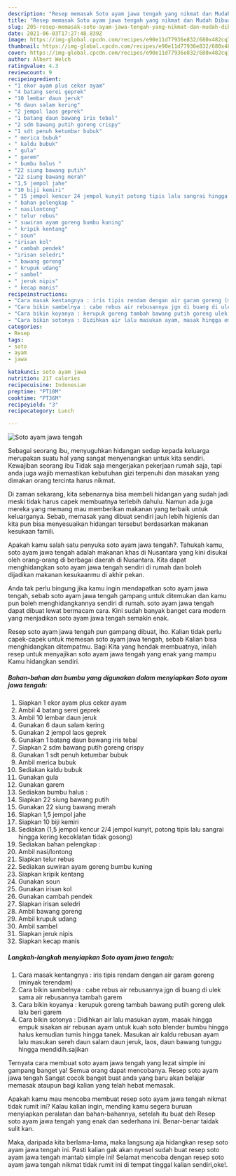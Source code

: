 ```yaml
---
description: "Resep memasak Soto ayam jawa tengah yang nikmat dan Mudah Dibuat"
title: "Resep memasak Soto ayam jawa tengah yang nikmat dan Mudah Dibuat"
slug: 205-resep-memasak-soto-ayam-jawa-tengah-yang-nikmat-dan-mudah-dibuat
date: 2021-06-03T17:27:48.839Z
image: https://img-global.cpcdn.com/recipes/e90e11d77936e832/680x482cq70/soto-ayam-jawa-tengah-foto-resep-utama.jpg
thumbnail: https://img-global.cpcdn.com/recipes/e90e11d77936e832/680x482cq70/soto-ayam-jawa-tengah-foto-resep-utama.jpg
cover: https://img-global.cpcdn.com/recipes/e90e11d77936e832/680x482cq70/soto-ayam-jawa-tengah-foto-resep-utama.jpg
author: Albert Welch
ratingvalue: 4.3
reviewcount: 9
recipeingredient:
- "1 ekor ayam plus ceker ayam"
- "4 batang serei geprek"
- "10 lembar daun jeruk"
- "6 daun salam kering"
- "2 jempol laos geprek"
- "1 batang daun bawang iris tebal"
- "2 sdm bawang putih goreng crispy"
- "1 sdt penuh ketumbar bubuk"
- " merica bubuk"
- " kaldu bubuk"
- " gula"
- " garem"
- " bumbu halus "
- "22 siung bawang putih"
- "22 siung bawang merah"
- "1,5 jempol jahe"
- "10 biji kemiri"
- " 15 jempol kencur 24 jempol kunyit potong tipis lalu sangrai hingga kering kecoklatan tidak gosong"
- " bahan pelengkap "
- " nasilontong"
- " telur rebus"
- " suwiran ayam goreng bumbu kuning"
- " kripik kentang"
- " soun"
- "irisan kol"
- " cambah pendek"
- "irisan seledri"
- " bawang goreng"
- " krupuk udang"
- " sambel"
- " jeruk nipis"
- " kecap manis"
recipeinstructions:
- "Cara masak kentangnya : iris tipis rendam dengan air garam goreng (minyak terendam)"
- "Cara bikin sambelnya : cabe rebus air rebusannya jgn di buang di ulek sama air rebusannya tambah garem"
- "Cara bikin koyanya : kerupuk goreng tambah bawang putih goreng ulek lalu beri garem"
- "Cara bikin sotonya : Didihkan air lalu masukan ayam, masak hingga empuk sisakan air rebusan ayam untuk kuah soto blender bumbu hingga halus kemudian tumis hingga tanek. Masukan air kaldu rebusan ayam lalu masukan sereh daun salam daun jeruk, laos, daun bawang tunggu hingga mendidih.sajikan"
categories:
- Resep
tags:
- soto
- ayam
- jawa

katakunci: soto ayam jawa 
nutrition: 217 calories
recipecuisine: Indonesian
preptime: "PT10M"
cooktime: "PT36M"
recipeyield: "3"
recipecategory: Lunch

---
```



![Soto ayam jawa tengah](https://img-global.cpcdn.com/recipes/e90e11d77936e832/680x482cq70/soto-ayam-jawa-tengah-foto-resep-utama.jpg)

Sebagai seorang ibu, menyuguhkan hidangan sedap kepada keluarga merupakan suatu hal yang sangat menyenangkan untuk kita sendiri. Kewajiban seorang ibu Tidak saja mengerjakan pekerjaan rumah saja, tapi anda juga wajib memastikan kebutuhan gizi terpenuhi dan masakan yang dimakan orang tercinta harus nikmat.

Di zaman  sekarang, kita sebenarnya bisa membeli hidangan yang sudah jadi meski tidak harus capek membuatnya terlebih dahulu. Namun ada juga mereka yang memang mau memberikan makanan yang terbaik untuk keluarganya. Sebab, memasak yang dibuat sendiri jauh lebih higienis dan kita pun bisa menyesuaikan hidangan tersebut berdasarkan makanan kesukaan famili. 



Apakah kamu salah satu penyuka soto ayam jawa tengah?. Tahukah kamu, soto ayam jawa tengah adalah makanan khas di Nusantara yang kini disukai oleh orang-orang di berbagai daerah di Nusantara. Kita dapat menghidangkan soto ayam jawa tengah sendiri di rumah dan boleh dijadikan makanan kesukaanmu di akhir pekan.

Anda tak perlu bingung jika kamu ingin mendapatkan soto ayam jawa tengah, sebab soto ayam jawa tengah gampang untuk ditemukan dan kamu pun boleh menghidangkannya sendiri di rumah. soto ayam jawa tengah dapat dibuat lewat bermacam cara. Kini sudah banyak banget cara modern yang menjadikan soto ayam jawa tengah semakin enak.

Resep soto ayam jawa tengah pun gampang dibuat, lho. Kalian tidak perlu capek-capek untuk memesan soto ayam jawa tengah, sebab Kalian bisa menghidangkan ditempatmu. Bagi Kita yang hendak membuatnya, inilah resep untuk menyajikan soto ayam jawa tengah yang enak yang mampu Kamu hidangkan sendiri.

<!--inarticleads1-->

##### Bahan-bahan dan bumbu yang digunakan dalam menyiapkan Soto ayam jawa tengah:

1. Siapkan 1 ekor ayam plus ceker ayam
1. Ambil 4 batang serei geprek
1. Ambil 10 lembar daun jeruk
1. Gunakan 6 daun salam kering
1. Gunakan 2 jempol laos geprek
1. Gunakan 1 batang daun bawang iris tebal
1. Siapkan 2 sdm bawang putih goreng crispy
1. Gunakan 1 sdt penuh ketumbar bubuk
1. Ambil  merica bubuk
1. Sediakan  kaldu bubuk
1. Gunakan  gula
1. Gunakan  garem
1. Sediakan  bumbu halus :
1. Siapkan 22 siung bawang putih
1. Gunakan 22 siung bawang merah
1. Siapkan 1,5 jempol jahe
1. Siapkan 10 biji kemiri
1. Sediakan  (1,5 jempol kencur 2/4 jempol kunyit, potong tipis lalu sangrai hingga kering kecoklatan tidak gosong)
1. Sediakan  bahan pelengkap :
1. Ambil  nasi/lontong
1. Siapkan  telur rebus
1. Sediakan  suwiran ayam goreng bumbu kuning
1. Siapkan  kripik kentang
1. Gunakan  soun
1. Gunakan irisan kol
1. Gunakan  cambah pendek
1. Siapkan irisan seledri
1. Ambil  bawang goreng
1. Ambil  krupuk udang
1. Ambil  sambel
1. Siapkan  jeruk nipis
1. Siapkan  kecap manis




<!--inarticleads2-->

##### Langkah-langkah menyiapkan Soto ayam jawa tengah:

1. Cara masak kentangnya : iris tipis rendam dengan air garam goreng (minyak terendam)
1. Cara bikin sambelnya : cabe rebus air rebusannya jgn di buang di ulek sama air rebusannya tambah garem
1. Cara bikin koyanya : kerupuk goreng tambah bawang putih goreng ulek lalu beri garem
1. Cara bikin sotonya : Didihkan air lalu masukan ayam, masak hingga empuk sisakan air rebusan ayam untuk kuah soto blender bumbu hingga halus kemudian tumis hingga tanek. Masukan air kaldu rebusan ayam lalu masukan sereh daun salam daun jeruk, laos, daun bawang tunggu hingga mendidih.sajikan




Ternyata cara membuat soto ayam jawa tengah yang lezat simple ini gampang banget ya! Semua orang dapat mencobanya. Resep soto ayam jawa tengah Sangat cocok banget buat anda yang baru akan belajar memasak ataupun bagi kalian yang telah hebat memasak.

Apakah kamu mau mencoba membuat resep soto ayam jawa tengah nikmat tidak rumit ini? Kalau kalian ingin, mending kamu segera buruan menyiapkan peralatan dan bahan-bahannya, setelah itu buat deh Resep soto ayam jawa tengah yang enak dan sederhana ini. Benar-benar taidak sulit kan. 

Maka, daripada kita berlama-lama, maka langsung aja hidangkan resep soto ayam jawa tengah ini. Pasti kalian gak akan nyesel sudah buat resep soto ayam jawa tengah mantab simple ini! Selamat mencoba dengan resep soto ayam jawa tengah nikmat tidak rumit ini di tempat tinggal kalian sendiri,oke!.

